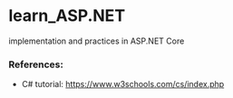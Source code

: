 # learn_ASP.NET
implementation and practices in ASP.NET Core

### References:
- C# tutorial: https://www.w3schools.com/cs/index.php